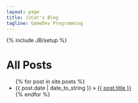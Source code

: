 ```yaml
---
layout: page
title: JJCat's Blog
tagline: GameDev Programming
---
```

{% include JB/setup %}

All Posts
=========

<ul class="posts">
  {% for post in site.posts %}
    <li><span>{{ post.date | date_to_string }}</span> &raquo; <a href="{{ BASE_PATH }}{{ post.url }}">{{ post.title }}</a></li>
  {% endfor %}
</ul>




